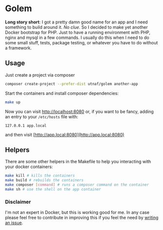 # Golem

**Long story short**: I got a pretty damn good name for an app and I need something to build around it. *No clue*. So I decided to make yet another Docker bootstrap for PHP. Just to have a running environment with PHP, nginx and mysql in a few commands. I usually do this when I need to do some small stuff, tests, package testing, or whatever you have to do without a framework.

## Usage

Just create a project via composer

```bash
composer create-project --prefer-dist utnaf/golem another-app
```

Start the containers and install composer dependencies:

```bash
make up
```

Now you can visit [http://localhost:8080](http://localhost:8080) or, if you want to be fancy, adding an entry to your `/etc/hosts` file with:
```
127.0.0.1 app.local
```

and then visit [http://app.local:8080](http://app.local:8080)

## Helpers
There are some other helpers in the Makefile to help you interacting with your docker containers:

``` bash
make kill # kills the containers
make build # rebuilds the containers
make composer [command] # runs a composer command on the container
make sh # use the shell on the app container
``` 

### Disclaimer
I'm not an expert in Docker, but this is working good for me. In any case please feel free to contribute in improving this if you feel the need by [writing an issue](https://github.com/utnaf/golem/issues/new).
